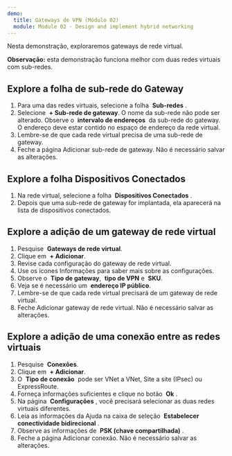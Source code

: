 ```yaml
---
demo:
  title: Gateways de VPN (Módulo 02)
  module: Module 02 - Design and implement hybrid networking
---
```


Nesta demonstração, exploraremos gateways de rede virtual.

**Observação:** esta demonstração funciona melhor com duas redes virtuais com sub-redes.

## Explore a folha de sub-rede do Gateway
1. Para uma das redes virtuais, selecione a folha  **Sub-redes** .
1. Selecione  **+ Sub-rede de gateway**. O nome da sub-rede não pode ser alterado. Observe o  **intervalo de endereços**  da sub-rede do gateway. O endereço deve estar contido no espaço de endereço da rede virtual.
1. Lembre-se de que cada rede virtual precisa de uma sub-rede de gateway.
1. Feche a página Adicionar sub-rede de gateway. Não é necessário salvar as alterações.

## Explore a folha Dispositivos Conectados
1. Na rede virtual, selecione a folha  **Dispositivos Conectados** .
1. Depois que uma sub-rede de gateway for implantada, ela aparecerá na lista de dispositivos conectados.

## Explore a adição de um gateway de rede virtual
1. Pesquise  **Gateways de rede virtual**.
1. Clique em  **+ Adicionar**.
1. Revise cada configuração do gateway de rede virtual.
1. Use os ícones Informações para saber mais sobre as configurações.
1. Observe o  **Tipo de gateway**,  **tipo de VPN** e  **SKU**.
1. Veja se é necessário um  **endereço IP público**.
1. Lembre-se de que cada rede virtual precisará de um gateway de rede virtual.
1. Feche Adicionar gateway de rede virtual. Não é necessário salvar as alterações.
   
## Explore a adição de uma conexão entre as redes virtuais
1. Pesquise  **Conexões**.
1. Clique em  **+ Adicionar**.
1. O  **Tipo de conexão**  pode ser VNet a VNet, Site a site (IPsec) ou ExpressRoute.
1. Forneça informações suficientes e clique no botão  **Ok** .
1. Na página  **Configurações** , você precisará selecionar as duas redes virtuais diferentes.
1. Leia as informações da Ajuda na caixa de seleção  **Estabelecer conectividade bidirecional** .
1. Observe as informações de  **PSK (chave compartilhada)** .
1. Feche a página Adicionar conexão. Não é necessário salvar as alterações.
